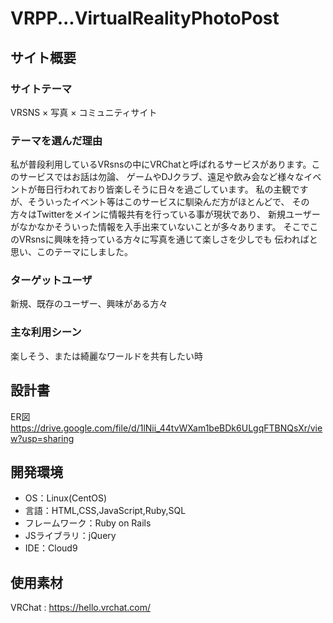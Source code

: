# VRPP...VirtualRealityPhotoPost

## サイト概要
### サイトテーマ
 VRSNS × 写真 × コミュニティサイト

### テーマを選んだ理由
 私が普段利用しているVRsnsの中にVRChatと呼ばれるサービスがあります。このサービスではお話は勿論、
ゲームやDJクラブ、遠足や飲み会など様々なイベントが毎日行われており皆楽しそうに日々を過ごしています。
 私の主観ですが、そういったイベント等はこのサービスに馴染んだ方がほとんどで、
その方々はTwitterをメインに情報共有を行っている事が現状であり、
新規ユーザーがなかなかそういった情報を入手出来ていないことが多々あります。
 そこでこのVRsnsに興味を持っている方々に写真を通じて楽しさを少しでも
伝わればと思い、このテーマにしました。

### ターゲットユーザ
 新規、既存のユーザー、興味がある方々

### 主な利用シーン
 楽しそう、または綺麗なワールドを共有したい時

## 設計書
 ER図 https://drive.google.com/file/d/1lNii_44tvWXam1beBDk6ULgqFTBNQsXr/view?usp=sharing

## 開発環境
- OS：Linux(CentOS)
- 言語：HTML,CSS,JavaScript,Ruby,SQL
- フレームワーク：Ruby on Rails
- JSライブラリ：jQuery
- IDE：Cloud9

## 使用素材
VRChat : https://hello.vrchat.com/
